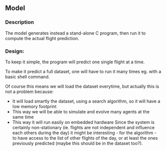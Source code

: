 
## Model

### Description

 The model generates instead a stand-alone C program, then run it to compute the actual flight prediction.

### Design:

 To keep it simple, the program will predict one single flight at a time.

 To make it predict a full dataset, one will have to run it many times eg. with a basic shell command.

  Of course this means we will load the dataset everytime, but actually this is not a problem because:
  - It will load smartly the dataset, using a search algorithm, so it will have a low memory footprint
  - This way we will be able to simulate and evolve many agents at the same time
  - This way it will run easily on embedded hardware
 Since the system is certainly non-stationary (ie. flights are not independent and influence each others during the day) it might be interesting - for the algorithm - to have access to the list of other flights of the day, or at least the ones previously predicted (maybe this should be in the dataset too?).

